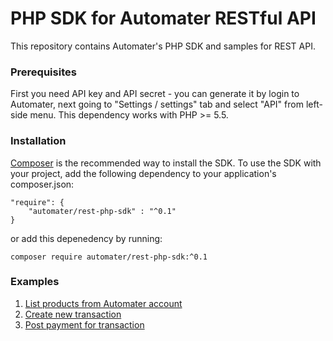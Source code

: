 # PHP SDK for Automater RESTful API
This repository contains Automater's PHP SDK and samples for REST API.
### Prerequisites
First you need API key and API secret - you can generate it by login to Automater, next going to "Settings / settings" tab and select "API" from left-side menu. 
This dependency works with PHP >= 5.5.
### Installation
[Composer](https://getcomposer.org/) is the recommended way to install the SDK. To use the SDK with your project, add the following dependency to your application's composer.json:
```
"require": {
  	"automater/rest-php-sdk" : "^0.1"
}
```
or add this depenedency by running:
```
composer require automater/rest-php-sdk:^0.1
```
### Examples
1. [List products from Automater account](https://github.com/automater-pl/rest-php-sdk/blob/master/examples/ListProducts.php)
2. [Create new transaction](https://github.com/automater-pl/rest-php-sdk/blob/master/examples/NewTransaction.php)
3. [Post payment for transaction](https://github.com/automater-pl/rest-php-sdk/blob/master/examples/PostPayment.php)
